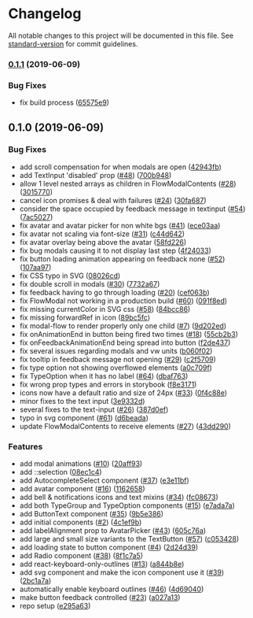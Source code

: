 # Changelog

All notable changes to this project will be documented in this file. See [standard-version](https://github.com/conventional-changelog/standard-version) for commit guidelines.

### [0.1.1](https://github.com/ipfs-shipyard/nomios-web-uikit/compare/v0.1.0...v0.1.1) (2019-06-09)


### Bug Fixes

* fix build process ([65575e9](https://github.com/ipfs-shipyard/nomios-web-uikit/commit/65575e9))



## 0.1.0 (2019-06-09)


### Bug Fixes

* add scroll compensation for when modals are open ([42943fb](https://github.com/ipfs-shipyard/nomios-web-uikit/commit/42943fb))
* add TextInput 'disabled' prop ([#48](https://github.com/ipfs-shipyard/nomios-web-uikit/issues/48)) ([700b948](https://github.com/ipfs-shipyard/nomios-web-uikit/commit/700b948))
* allow 1 level nested arrays as children in FlowModalContents ([#28](https://github.com/ipfs-shipyard/nomios-web-uikit/issues/28)) ([3015770](https://github.com/ipfs-shipyard/nomios-web-uikit/commit/3015770))
* cancel icon promises & deal with failures ([#24](https://github.com/ipfs-shipyard/nomios-web-uikit/issues/24)) ([30fa687](https://github.com/ipfs-shipyard/nomios-web-uikit/commit/30fa687))
* consider the space occupied by feedback message in textinput ([#54](https://github.com/ipfs-shipyard/nomios-web-uikit/issues/54)) ([7ac5027](https://github.com/ipfs-shipyard/nomios-web-uikit/commit/7ac5027))
* fix avatar and avatar picker for non white bgs ([#41](https://github.com/ipfs-shipyard/nomios-web-uikit/issues/41)) ([ece03aa](https://github.com/ipfs-shipyard/nomios-web-uikit/commit/ece03aa))
* fix avatar not scaling via font-size ([#31](https://github.com/ipfs-shipyard/nomios-web-uikit/issues/31)) ([c44d642](https://github.com/ipfs-shipyard/nomios-web-uikit/commit/c44d642))
* fix avatar overlay being above the avatar ([58fd226](https://github.com/ipfs-shipyard/nomios-web-uikit/commit/58fd226))
* fix bug modals causing it to not display last step ([4f24033](https://github.com/ipfs-shipyard/nomios-web-uikit/commit/4f24033))
* fix button loading animation appearing on feedback none ([#52](https://github.com/ipfs-shipyard/nomios-web-uikit/issues/52)) ([107aa97](https://github.com/ipfs-shipyard/nomios-web-uikit/commit/107aa97))
* fix CSS typo in SVG ([08026cd](https://github.com/ipfs-shipyard/nomios-web-uikit/commit/08026cd))
* fix double scroll in modals ([#30](https://github.com/ipfs-shipyard/nomios-web-uikit/issues/30)) ([7732a67](https://github.com/ipfs-shipyard/nomios-web-uikit/commit/7732a67))
* fix feedback having to go through loading ([#20](https://github.com/ipfs-shipyard/nomios-web-uikit/issues/20)) ([cef063b](https://github.com/ipfs-shipyard/nomios-web-uikit/commit/cef063b))
* fix FlowModal not working in a production build ([#60](https://github.com/ipfs-shipyard/nomios-web-uikit/issues/60)) ([091f8ed](https://github.com/ipfs-shipyard/nomios-web-uikit/commit/091f8ed))
* fix missing currentColor in SVG css ([#58](https://github.com/ipfs-shipyard/nomios-web-uikit/issues/58)) ([84bcc86](https://github.com/ipfs-shipyard/nomios-web-uikit/commit/84bcc86))
* fix missing forwardRef in icon ([89bc5fc](https://github.com/ipfs-shipyard/nomios-web-uikit/commit/89bc5fc))
* fix modal-flow to render properly only one child ([#7](https://github.com/ipfs-shipyard/nomios-web-uikit/issues/7)) ([9d202ed](https://github.com/ipfs-shipyard/nomios-web-uikit/commit/9d202ed))
* fix onAnimationEnd in button being fired two times ([#18](https://github.com/ipfs-shipyard/nomios-web-uikit/issues/18)) ([55cb2b3](https://github.com/ipfs-shipyard/nomios-web-uikit/commit/55cb2b3))
* fix onFeedbackAnimationEnd being spread into button ([f2de437](https://github.com/ipfs-shipyard/nomios-web-uikit/commit/f2de437))
* fix several issues regarding modals and vw units ([b060f02](https://github.com/ipfs-shipyard/nomios-web-uikit/commit/b060f02))
* fix tooltip in feedback message not opening ([#29](https://github.com/ipfs-shipyard/nomios-web-uikit/issues/29)) ([c2f5709](https://github.com/ipfs-shipyard/nomios-web-uikit/commit/c2f5709))
* fix type option not showing overflowed elements ([a0c709f](https://github.com/ipfs-shipyard/nomios-web-uikit/commit/a0c709f))
* fix TypeOption when it has no label ([#64](https://github.com/ipfs-shipyard/nomios-web-uikit/issues/64)) ([dbaf763](https://github.com/ipfs-shipyard/nomios-web-uikit/commit/dbaf763))
* fix wrong prop types and errors in storybook ([f8e3171](https://github.com/ipfs-shipyard/nomios-web-uikit/commit/f8e3171))
* icons now have a default ratio and size of 24px ([#33](https://github.com/ipfs-shipyard/nomios-web-uikit/issues/33)) ([0f4c88e](https://github.com/ipfs-shipyard/nomios-web-uikit/commit/0f4c88e))
* minor fixes to the text input ([3e9332d](https://github.com/ipfs-shipyard/nomios-web-uikit/commit/3e9332d))
* several fixes to the text-input ([#26](https://github.com/ipfs-shipyard/nomios-web-uikit/issues/26)) ([387d0ef](https://github.com/ipfs-shipyard/nomios-web-uikit/commit/387d0ef))
* typo in svg component ([#61](https://github.com/ipfs-shipyard/nomios-web-uikit/issues/61)) ([d6beada](https://github.com/ipfs-shipyard/nomios-web-uikit/commit/d6beada))
* update FlowModalContents to receive <Fragment> elements ([#27](https://github.com/ipfs-shipyard/nomios-web-uikit/issues/27)) ([43dd290](https://github.com/ipfs-shipyard/nomios-web-uikit/commit/43dd290))


### Features

* add  modal animations ([#10](https://github.com/ipfs-shipyard/nomios-web-uikit/issues/10)) ([20aff93](https://github.com/ipfs-shipyard/nomios-web-uikit/commit/20aff93))
* add ::selection ([08ec1c4](https://github.com/ipfs-shipyard/nomios-web-uikit/commit/08ec1c4))
* add AutocompleteSelect component ([#37](https://github.com/ipfs-shipyard/nomios-web-uikit/issues/37)) ([e3e11bf](https://github.com/ipfs-shipyard/nomios-web-uikit/commit/e3e11bf))
* add avatar component ([#16](https://github.com/ipfs-shipyard/nomios-web-uikit/issues/16)) ([1162658](https://github.com/ipfs-shipyard/nomios-web-uikit/commit/1162658))
* add bell & notifications icons and text mixins ([#34](https://github.com/ipfs-shipyard/nomios-web-uikit/issues/34)) ([fc08673](https://github.com/ipfs-shipyard/nomios-web-uikit/commit/fc08673))
* add both TypeGroup and TypeOption components ([#15](https://github.com/ipfs-shipyard/nomios-web-uikit/issues/15)) ([e7ada7a](https://github.com/ipfs-shipyard/nomios-web-uikit/commit/e7ada7a))
* add ButtonText component ([#35](https://github.com/ipfs-shipyard/nomios-web-uikit/issues/35)) ([9b5e386](https://github.com/ipfs-shipyard/nomios-web-uikit/commit/9b5e386))
* add initial components ([#2](https://github.com/ipfs-shipyard/nomios-web-uikit/issues/2)) ([4c1ef9b](https://github.com/ipfs-shipyard/nomios-web-uikit/commit/4c1ef9b))
* add labelAlignment prop to AvatarPicker ([#43](https://github.com/ipfs-shipyard/nomios-web-uikit/issues/43)) ([605c76a](https://github.com/ipfs-shipyard/nomios-web-uikit/commit/605c76a))
* add large and small size variants to the TextButton ([#57](https://github.com/ipfs-shipyard/nomios-web-uikit/issues/57)) ([c053428](https://github.com/ipfs-shipyard/nomios-web-uikit/commit/c053428))
* add loading state to button component ([#4](https://github.com/ipfs-shipyard/nomios-web-uikit/issues/4)) ([2d24d39](https://github.com/ipfs-shipyard/nomios-web-uikit/commit/2d24d39))
* add Radio component ([#38](https://github.com/ipfs-shipyard/nomios-web-uikit/issues/38)) ([8f1c7a5](https://github.com/ipfs-shipyard/nomios-web-uikit/commit/8f1c7a5))
* add react-keyboard-only-outlines ([#13](https://github.com/ipfs-shipyard/nomios-web-uikit/issues/13)) ([a844b8e](https://github.com/ipfs-shipyard/nomios-web-uikit/commit/a844b8e))
* add svg component and make the icon component use it ([#39](https://github.com/ipfs-shipyard/nomios-web-uikit/issues/39)) ([2bc1a7a](https://github.com/ipfs-shipyard/nomios-web-uikit/commit/2bc1a7a))
* automatically enable keyboard outlines ([#46](https://github.com/ipfs-shipyard/nomios-web-uikit/issues/46)) ([4d69040](https://github.com/ipfs-shipyard/nomios-web-uikit/commit/4d69040))
* make button feedback controlled ([#23](https://github.com/ipfs-shipyard/nomios-web-uikit/issues/23)) ([a027a13](https://github.com/ipfs-shipyard/nomios-web-uikit/commit/a027a13))
* repo setup ([e295a63](https://github.com/ipfs-shipyard/nomios-web-uikit/commit/e295a63))
